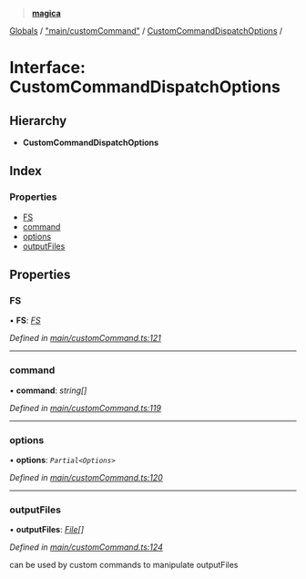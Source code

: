 > **[magica](../README.md)**

[Globals](../README.md) / ["main/customCommand"](../modules/_main_customcommand_.md) / [CustomCommandDispatchOptions](_main_customcommand_.customcommanddispatchoptions.md) /

# Interface: CustomCommandDispatchOptions

## Hierarchy

* **CustomCommandDispatchOptions**

## Index

### Properties

* [FS](_main_customcommand_.customcommanddispatchoptions.md#fs)
* [command](_main_customcommand_.customcommanddispatchoptions.md#command)
* [options](_main_customcommand_.customcommanddispatchoptions.md#options)
* [outputFiles](_main_customcommand_.customcommanddispatchoptions.md#outputfiles)

## Properties

###  FS

• **FS**: *[FS](_file_emscriptenfs_.fs.md)*

*Defined in [main/customCommand.ts:121](https://github.com/cancerberoSgx/magica/blob/0133e5d/src/main/customCommand.ts#L121)*

___

###  command

• **command**: *string[]*

*Defined in [main/customCommand.ts:119](https://github.com/cancerberoSgx/magica/blob/0133e5d/src/main/customCommand.ts#L119)*

___

###  options

• **options**: *`Partial<Options>`*

*Defined in [main/customCommand.ts:120](https://github.com/cancerberoSgx/magica/blob/0133e5d/src/main/customCommand.ts#L120)*

___

###  outputFiles

• **outputFiles**: *[File](../classes/_file_file_.file.md)[]*

*Defined in [main/customCommand.ts:124](https://github.com/cancerberoSgx/magica/blob/0133e5d/src/main/customCommand.ts#L124)*

can be used by custom commands to manipulate outputFiles